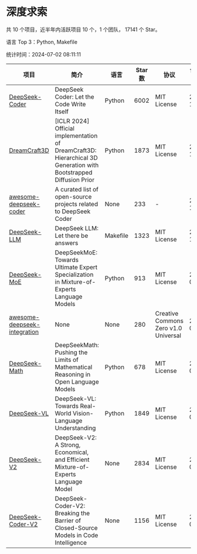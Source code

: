 # 深度求索

共 10 个项目，近半年内活跃项目 10 个，1 个团队， 17141 个 Star。

语言 Top 3：Python, Makefile

统计时间：2024-07-02 08:11:11

| 项目 | 简介 | 语言 | Star 数 | 协议 | 创建时间 | 最后更新时间 |
| --- | --- | --- | --- | --- | --- | --- |
| [DeepSeek-Coder](https://github.com/deepseek-ai/DeepSeek-Coder) | DeepSeek Coder: Let the Code Write Itself | Python | 6002 | MIT License | 2023-10-20 | 2024-07-02 |
| [DreamCraft3D](https://github.com/deepseek-ai/DreamCraft3D) | [ICLR 2024] Official implementation of DreamCraft3D: Hierarchical 3D Generation with Bootstrapped Diffusion Prior | Python | 1873 | MIT License | 2023-10-23 | 2024-07-01 |
| [awesome-deepseek-coder](https://github.com/deepseek-ai/awesome-deepseek-coder) | A curated list of open-source projects related to DeepSeek Coder | None | 233 | - | 2023-11-06 | 2024-06-28 |
| [DeepSeek-LLM](https://github.com/deepseek-ai/DeepSeek-LLM) | DeepSeek LLM: Let there be answers | Makefile | 1323 | MIT License | 2023-11-29 | 2024-07-02 |
| [DeepSeek-MoE](https://github.com/deepseek-ai/DeepSeek-MoE) | DeepSeekMoE: Towards Ultimate Expert Specialization in Mixture-of-Experts Language Models | Python | 913 | MIT License | 2024-01-02 | 2024-06-27 |
| [awesome-deepseek-integration](https://github.com/deepseek-ai/awesome-deepseek-integration) | None | None | 280 | Creative Commons Zero v1.0 Universal | 2024-01-11 | 2024-07-02 |
| [DeepSeek-Math](https://github.com/deepseek-ai/DeepSeek-Math) | DeepSeekMath: Pushing the Limits of Mathematical Reasoning in Open Language Models | Python | 678 | MIT License | 2024-02-05 | 2024-07-02 |
| [DeepSeek-VL](https://github.com/deepseek-ai/DeepSeek-VL) | DeepSeek-VL: Towards Real-World Vision-Language Understanding | Python | 1849 | MIT License | 2024-03-07 | 2024-07-02 |
| [DeepSeek-V2](https://github.com/deepseek-ai/DeepSeek-V2) | DeepSeek-V2: A Strong, Economical, and Efficient Mixture-of-Experts Language Model | None | 2834 | MIT License | 2024-04-22 | 2024-07-02 |
| [DeepSeek-Coder-V2](https://github.com/deepseek-ai/DeepSeek-Coder-V2) | DeepSeek-Coder-V2: Breaking the Barrier of Closed-Source Models in Code Intelligence | None | 1156 | MIT License | 2024-06-14 | 2024-07-02 |
